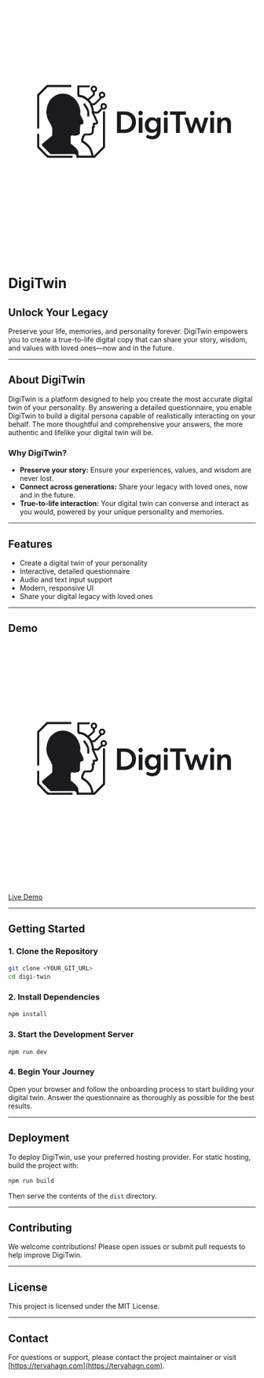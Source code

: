 ![DigiTwin Logo](public/digi-twin-uploads/76e842d1-4ab7-45b9-889d-abe02e3ac692.png)

# DigiTwin

## Unlock Your Legacy

Preserve your life, memories, and personality forever. DigiTwin empowers you to create a true-to-life digital copy that can share your story, wisdom, and values with loved ones—now and in the future.

---

## About DigiTwin

DigiTwin is a platform designed to help you create the most accurate digital twin of your personality. By answering a detailed questionnaire, you enable DigiTwin to build a digital persona capable of realistically interacting on your behalf. The more thoughtful and comprehensive your answers, the more authentic and lifelike your digital twin will be.

### Why DigiTwin?
- **Preserve your story:** Ensure your experiences, values, and wisdom are never lost.
- **Connect across generations:** Share your legacy with loved ones, now and in the future.
- **True-to-life interaction:** Your digital twin can converse and interact as you would, powered by your unique personality and memories.

---

## Features
- Create a digital twin of your personality
- Interactive, detailed questionnaire
- Audio and text input support
- Modern, responsive UI
- Share your digital legacy with loved ones

---

## Demo
![Screenshot](public/digi-twin-uploads/76e842d1-4ab7-45b9-889d-abe02e3ac692.png)
[Live Demo](https://digi-twin.tervahagn.com)

---

## Getting Started

### 1. Clone the Repository
```sh
git clone <YOUR_GIT_URL>
cd digi-twin
```

### 2. Install Dependencies
```sh
npm install
```

### 3. Start the Development Server
```sh
npm run dev
```

### 4. Begin Your Journey
Open your browser and follow the onboarding process to start building your digital twin. Answer the questionnaire as thoroughly as possible for the best results.

---

## Deployment
To deploy DigiTwin, use your preferred hosting provider. For static hosting, build the project with:
```sh
npm run build
```
Then serve the contents of the `dist` directory.

---

## Contributing
We welcome contributions! Please open issues or submit pull requests to help improve DigiTwin.

---

## License
This project is licensed under the MIT License.

---

## Contact
For questions or support, please contact the project maintainer or visit [https://tervahagn.com](https://tervahagn.com).
